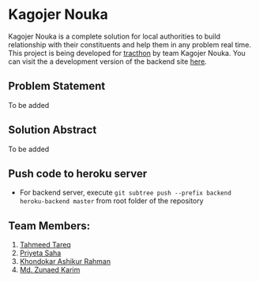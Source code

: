 Kagojer Nouka
=============
Kagojer Nouka is a complete solution for local authorities to build
relationship with their constituents and help them in any problem
real time. This project is being developed for 
[tracthon](https://traction.robu-lab.org/) by team Kagojer Nouka. 
You can visit the a development version of the backend site 
[here](https://kagojer_nouka.herokuapp.com).

Problem Statement
------------------
To be added

Solution Abstract
------------------
To be added

Push code to heroku server
---------------------------
* For backend server, execute `git subtree push --prefix backend heroku-backend master` from root folder of the repository


Team Members:
---------------
1. [Tahmeed Tareq](https://github.com/tahmeed156)
2. [Priyeta Saha](https://github.com/prism97)
3. [Khondokar Ashikur Rahman](https://github.com/ashiqursuperfly)
4. [Md. Zunaed Karim](https://github.com/ZunaedSifat/)

